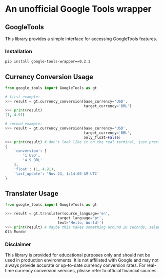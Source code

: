 # An unofficial Google Tools wrapper

## GoogleTools

This library provides a simple interface for accessing GoogleTools features.

### Installation
```bash
pip install google-tools-wrapper==0.2.1
```

## Currency Conversion Usage
```python
from google_tools import GoogleTools as gt

# first example:
>>> result = gt.currency_conversion(base_currency='USD', 
                                    target_currency='BRL')
>>> print(result)
(1, 4.91)

# second example:
>>> result = gt.currency_conversion(base_currency='USD', 
                                    target_currency='BRL',
                                    only_float=False)
>>> print(result) # don't look like it on the real terminal, just prettyfied it
{
    'conversion': [
        '1 USD', 
        '4.9 BRL'
    ],
    'float': (1, 4.91), 
    'last_update': 'Nov 23, 1:14:00 AM UTC'
}
```

## Translater Usage
```python
from google_tools import GoogleTools as gt

>>> result = gt.translater(source_language='en',
                        target_language='pt',
                        text='Hello, World!')
>>> print(result) # maybe this takes something around 10 seconds, selenium is very slow, but im working to make it faster
Olá Mundo!
```

### Disclaimer
This library is provided for educational purposes only and should not be used in production environments. It is not affiliated with Google and may not always provide accurate or up-to-date currency conversion rates. For real-time currency conversion services, please refer to official financial sources.
